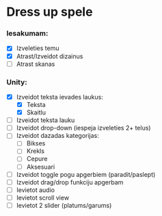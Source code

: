# Dress up spele

### Iesakumam:
- [x] Izveleties temu
- [x] Atrast/Izveidot dizainus
- [ ] Atrast skanas
### Unity:
- [x] Izveidot teksta ievades laukus:
    - [x] Teksta
    - [x] Skaitlu
- [ ] Izveidot teksta lauku
- [ ] Izveidot drop-down (iespeja izveleties 2+ telus)
- [ ] Izveidot dazadas kategorijas:
    - [ ] Bikses
    - [ ] Krekls
    - [ ] Cepure
    - [ ] Aksesuari
- [ ] Izveidot toggle pogu apgerbiem (paradit/paslept)
- [ ] Izveidot drag/drop funkciju apgerbam
- [ ] Ievietot audio
- [ ] Ievietot scroll view
- [ ] Ievietot 2 slider (platums/garums)
